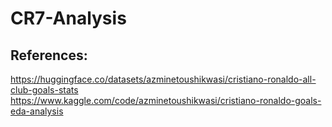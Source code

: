 # CR7-Analysis

## References:
https://huggingface.co/datasets/azminetoushikwasi/cristiano-ronaldo-all-club-goals-stats
https://www.kaggle.com/code/azminetoushikwasi/cristiano-ronaldo-goals-eda-analysis
